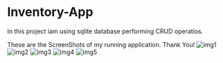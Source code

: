 # Inventory-App
In this project iam using sqlite database performing CRUD operatios.

These are the ScreenShots of my running application. Thank You!
![img1](https://user-images.githubusercontent.com/68401838/113522912-fbc2b380-95c1-11eb-95d5-4eae785681aa.jpeg)
![img2](https://user-images.githubusercontent.com/68401838/113522927-1f85f980-95c2-11eb-8de7-bc4c66951f41.jpeg)
![img3](https://user-images.githubusercontent.com/68401838/113522932-24e34400-95c2-11eb-8cf2-949c8fd3931a.jpeg)
![img4](https://user-images.githubusercontent.com/68401838/113522941-3c223180-95c2-11eb-8966-a361ae66686c.jpeg)
![img5](https://user-images.githubusercontent.com/68401838/113522945-417f7c00-95c2-11eb-8701-48cbc2e5f8bc.jpeg)
